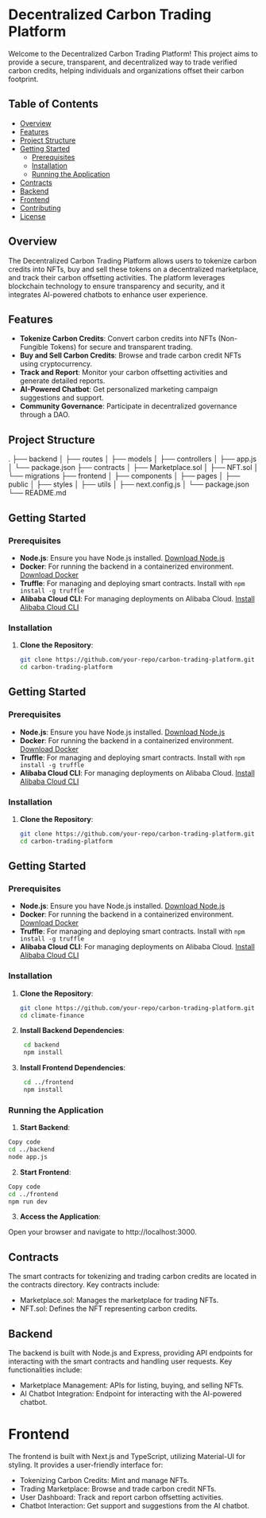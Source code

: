 # Decentralized Carbon Trading Platform

Welcome to the Decentralized Carbon Trading Platform! This project aims to provide a secure, transparent, and decentralized way to trade verified carbon credits, helping individuals and organizations offset their carbon footprint.

## Table of Contents

- [Overview](#overview)
- [Features](#features)
- [Project Structure](#project-structure)
- [Getting Started](#getting-started)
  - [Prerequisites](#prerequisites)
  - [Installation](#installation)
  - [Running the Application](#running-the-application)
- [Contracts](#contracts)
- [Backend](#backend)
- [Frontend](#frontend)
- [Contributing](#contributing)
- [License](#license)

## Overview

The Decentralized Carbon Trading Platform allows users to tokenize carbon credits into NFTs, buy and sell these tokens on a decentralized marketplace, and track their carbon offsetting activities. The platform leverages blockchain technology to ensure transparency and security, and it integrates AI-powered chatbots to enhance user experience.

## Features

- **Tokenize Carbon Credits**: Convert carbon credits into NFTs (Non-Fungible Tokens) for secure and transparent trading.
- **Buy and Sell Carbon Credits**: Browse and trade carbon credit NFTs using cryptocurrency.
- **Track and Report**: Monitor your carbon offsetting activities and generate detailed reports.
- **AI-Powered Chatbot**: Get personalized marketing campaign suggestions and support.
- **Community Governance**: Participate in decentralized governance through a DAO.

## Project Structure

.
├── backend
│ ├── routes
│ ├── models
│ ├── controllers
│ ├── app.js
│ └── package.json
├── contracts
│ ├── Marketplace.sol
│ ├── NFT.sol
│ └── migrations
├── frontend
│ ├── components
│ ├── pages
│ ├── public
│ ├── styles
│ ├── utils
│ ├── next.config.js
│ └── package.json
└── README.md

## Getting Started

### Prerequisites

- **Node.js**: Ensure you have Node.js installed. [Download Node.js](https://nodejs.org/)
- **Docker**: For running the backend in a containerized environment. [Download Docker](https://www.docker.com/products/docker-desktop)
- **Truffle**: For managing and deploying smart contracts. Install with `npm install -g truffle`
- **Alibaba Cloud CLI**: For managing deployments on Alibaba Cloud. [Install Alibaba Cloud CLI](https://www.alibabacloud.com/help/doc-detail/121918.htm)

### Installation

1. **Clone the Repository**:

   ```bash
   git clone https://github.com/your-repo/carbon-trading-platform.git
   cd carbon-trading-platform
   ```

## Getting Started

### Prerequisites

- **Node.js**: Ensure you have Node.js installed. [Download Node.js](https://nodejs.org/)
- **Docker**: For running the backend in a containerized environment. [Download Docker](https://www.docker.com/products/docker-desktop)
- **Truffle**: For managing and deploying smart contracts. Install with `npm install -g truffle`
- **Alibaba Cloud CLI**: For managing deployments on Alibaba Cloud. [Install Alibaba Cloud CLI](https://www.alibabacloud.com/help/doc-detail/121918.htm)

### Installation

1. **Clone the Repository**:

   ```bash
   git clone https://github.com/your-repo/carbon-trading-platform.git
   cd carbon-trading-platform
   ```

## Getting Started

### Prerequisites

- **Node.js**: Ensure you have Node.js installed. [Download Node.js](https://nodejs.org/)
- **Docker**: For running the backend in a containerized environment. [Download Docker](https://www.docker.com/products/docker-desktop)
- **Truffle**: For managing and deploying smart contracts. Install with `npm install -g truffle`
- **Alibaba Cloud CLI**: For managing deployments on Alibaba Cloud. [Install Alibaba Cloud CLI](https://www.alibabacloud.com/help/doc-detail/121918.htm)

### Installation

1. **Clone the Repository**:

   ```bash
   git clone https://github.com/your-repo/carbon-trading-platform.git
   cd climate-finance
   ```

2. **Install Backend Dependencies**:

   ```bash
    cd backend
    npm install
   ```

3. **Install Frontend Dependencies**:

   ```bash
    cd ../frontend
    npm install
   ```

### Running the Application

1. **Start Backend**:

```bash
Copy code
cd ../backend
node app.js
```

2. **Start Frontend**:

```bash
Copy code
cd ../frontend
npm run dev
```

3. **Access the Application**:

Open your browser and navigate to http://localhost:3000.

## Contracts

The smart contracts for tokenizing and trading carbon credits are located in the contracts directory. Key contracts include:

- Marketplace.sol: Manages the marketplace for trading NFTs.
- NFT.sol: Defines the NFT representing carbon credits.

## Backend

The backend is built with Node.js and Express, providing API endpoints for interacting with the smart contracts and handling user requests. Key functionalities include:

- Marketplace Management: APIs for listing, buying, and selling NFTs.
- AI Chatbot Integration: Endpoint for interacting with the AI-powered chatbot.

# Frontend

The frontend is built with Next.js and TypeScript, utilizing Material-UI for styling. It provides a user-friendly interface for:

- Tokenizing Carbon Credits: Mint and manage NFTs.
- Trading Marketplace: Browse and trade carbon credit NFTs.
- User Dashboard: Track and report carbon offsetting activities.
- Chatbot Interaction: Get support and suggestions from the AI chatbot.
